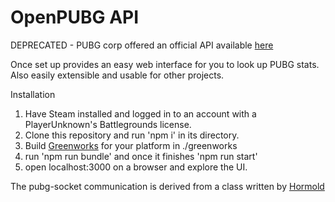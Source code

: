 # OpenPUBG API

DEPRECATED - PUBG corp offered an official API available [here](https://developer.playbattlegrounds.com/)


Once set up provides an easy web interface for you to look up PUBG stats.
Also easily extensible and usable for other projects.

Installation
1. Have Steam installed and logged in to an account with a PlayerUnknown's Battlegrounds license.
2. Clone this repository and run 'npm i' in its directory.
3. Build [Greenworks](https://github.com/greenheartgames/greenworks) for your platform in ./greenworks
3. run 'npm run bundle' and once it finishes 'npm run start' 
4. open localhost:3000 on a browser and explore the UI.

The pubg-socket communication is derived from a class written by [Hormold](https://github.com/Hormold/pubg) 
